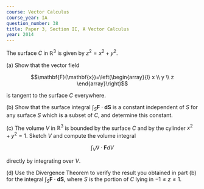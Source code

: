 ```yaml
---
course: Vector Calculus
course_year: IA
question_number: 38
title: Paper 3, Section II, A Vector Calculus
year: 2014
---
```




The surface $C$ in $\mathbb{R}^{3}$ is given by $z^{2}=x^{2}+y^{2}$.

(a) Show that the vector field

$$\mathbf{F}(\mathbf{x})=\left(\begin{array}{l}
x \\
y \\
z
\end{array}\right)$$

is tangent to the surface $C$ everywhere.

(b) Show that the surface integral $\int_{S} \mathbf{F} \cdot \mathbf{d} \mathbf{S}$ is a constant independent of $S$ for any surface $S$ which is a subset of $C$, and determine this constant.

(c) The volume $V$ in $\mathbb{R}^{3}$ is bounded by the surface $C$ and by the cylinder $x^{2}+y^{2}=1$. Sketch $V$ and compute the volume integral

$$\int_{V} \nabla \cdot \mathbf{F} d V$$

directly by integrating over $V$.

(d) Use the Divergence Theorem to verify the result you obtained in part (b) for the integral $\int_{S} \mathbf{F} \cdot \mathbf{d} \mathbf{S}$, where $S$ is the portion of $C$ lying in $-1 \leqslant z \leqslant 1$.